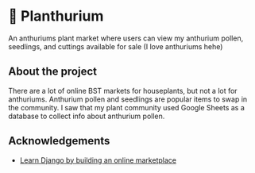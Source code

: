 # 🌿 Planthurium
An anthuriums plant market where users can view my anthurium pollen, seedlings, and cuttings available for sale (I love anthuriums hehe)

## About the project
There are a lot of online BST markets for houseplants, but not a lot for anthuriums. Anthurium pollen and seedlings are popular items to swap in the community. I saw that my plant community used Google Sheets as a database to collect info about anthurium pollen. 

## Acknowledgements 
* [Learn Django by building an online marketplace](https://www.youtube.com/watch?v=ZxMB6Njs3ck&t=6001s)
